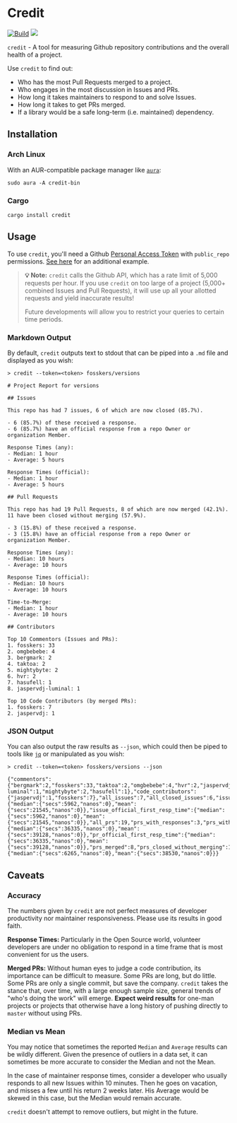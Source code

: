 # Credit

[![Build](https://github.com/fosskers/credit/workflows/Build/badge.svg)](https://github.com/fosskers/credit/actions)
[![](https://img.shields.io/crates/v/credit.svg)](https://crates.io/crates/credit)


`credit` - A tool for measuring Github repository contributions and the overall
health of a project.

Use `credit` to find out:

- Who has the most Pull Requests merged to a project.
- Who engages in the most discussion in Issues and PRs.
- How long it takes maintainers to respond to and solve Issues.
- How long it takes to get PRs merged.
- If a library would be a safe long-term (i.e. maintained) dependency.

## Installation

### Arch Linux

With an AUR-compatible package manager like
[`aura`](https://github.com/fosskers/aura):

```
sudo aura -A credit-bin
```

### Cargo

```
cargo install credit
```

## Usage

To use `credit`, you'll need a Github [Personal Access
Token](https://github.com/settings/tokens) with `public_repo` permissions. [See
here](https://github.com/fosskers/active#oauth) for an additional example.

> **💡 Note:** `credit` calls the Github API, which has a rate limit of 5,000
> requests per hour. If you use `credit` on too large of a project (5,000+
> combined Issues and Pull Requests), it will use up all your allotted requests
> and yield inaccurate results!
>
> Future developments will allow you to restrict your queries to certain time
> periods.

### Markdown Output

By default, `credit` outputs text to stdout that can be piped into a `.md` file
and displayed as you wish:

```
> credit --token=<token> fosskers/versions

# Project Report for versions

## Issues

This repo has had 7 issues, 6 of which are now closed (85.7%).

- 6 (85.7%) of these received a response.
- 6 (85.7%) have an official response from a repo Owner or organization Member.

Response Times (any):
- Median: 1 hour
- Average: 5 hours

Response Times (official):
- Median: 1 hour
- Average: 5 hours

## Pull Requests

This repo has had 19 Pull Requests, 8 of which are now merged (42.1%).
11 have been closed without merging (57.9%).

- 3 (15.8%) of these received a response.
- 3 (15.8%) have an official response from a repo Owner or organization Member.

Response Times (any):
- Median: 10 hours
- Average: 10 hours

Response Times (official):
- Median: 10 hours
- Average: 10 hours

Time-to-Merge:
- Median: 1 hour
- Average: 10 hours

## Contributors

Top 10 Commentors (Issues and PRs):
1. fosskers: 33
2. omgbebebe: 4
3. bergmark: 2
4. taktoa: 2
5. mightybyte: 2
6. hvr: 2
7. hasufell: 1
8. jaspervdj-luminal: 1

Top 10 Code Contributors (by merged PRs):
1. fosskers: 7
2. jaspervdj: 1
```

### JSON Output

You can also output the raw results as `--json`, which could then be piped to
tools like [`jq`](https://github.com/stedolan/jq) or manipulated as you wish:

```
> credit --token=<token> fosskers/versions --json

{"commentors":{"bergmark":2,"fosskers":33,"taktoa":2,"omgbebebe":4,"hvr":2,"jaspervdj-luminal":1,"mightybyte":2,"hasufell":1},"code_contributors":{"jaspervdj":1,"fosskers":7},"all_issues":7,"all_closed_issues":6,"issues_with_responses":6,"issues_with_official_responses":6,"issue_first_resp_time":{"median":{"secs":5962,"nanos":0},"mean":{"secs":21545,"nanos":0}},"issue_official_first_resp_time":{"median":{"secs":5962,"nanos":0},"mean":{"secs":21545,"nanos":0}},"all_prs":19,"prs_with_responses":3,"prs_with_official_responses":3,"pr_first_resp_time":{"median":{"secs":36335,"nanos":0},"mean":{"secs":39128,"nanos":0}},"pr_official_first_resp_time":{"median":{"secs":36335,"nanos":0},"mean":{"secs":39128,"nanos":0}},"prs_merged":8,"prs_closed_without_merging":11,"pr_merge_time":{"median":{"secs":6265,"nanos":0},"mean":{"secs":38530,"nanos":0}}}
```

## Caveats

### Accuracy

The numbers given by `credit` are not perfect measures of developer productivity
nor maintainer responsiveness. Please use its results in good faith.

**Response Times:** Particularly in the Open Source world, volunteer developers
are under no obligation to respond in a time frame that is most convenient for
us the users.

**Merged PRs:** Without human eyes to judge a code contribution, its importance
can be difficult to measure. Some PRs are long, but do little. Some PRs are only
a single commit, but save the company. `credit` takes the stance that, over
time, with a large enough sample size, general trends of "who's doing the work"
will emerge. **Expect weird results** for one-man projects or projects that
otherwise have a long history of pushing directly to `master` without using PRs.

### Median vs Mean

You may notice that sometimes the reported `Median` and `Average` results can be
wildly different. Given the presence of outliers in a data set, it can sometimes
be more accurate to consider the Median and not the Mean.

In the case of maintainer response times, consider a developer who usually
responds to all new Issues within 10 minutes. Then he goes on vacation, and
misses a few until his return 2 weeks later. His Average would be skewed in this
case, but the Median would remain accurate.

`credit` doesn't attempt to remove outliers, but might in the future.
